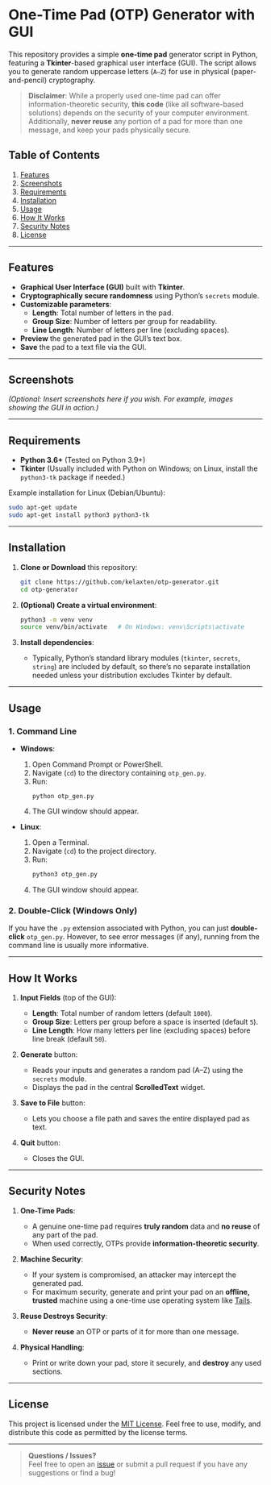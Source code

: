 # One-Time Pad (OTP) Generator with GUI

This repository provides a simple **one-time pad** generator script in Python, featuring a **Tkinter**-based graphical user interface (GUI). The script allows you to generate random uppercase letters (`A–Z`) for use in physical (paper-and-pencil) cryptography.

> **Disclaimer**: While a properly used one-time pad can offer information-theoretic security, **this code** (like all software-based solutions) depends on the security of your computer environment. Additionally, **never reuse** any portion of a pad for more than one message, and keep your pads physically secure.

## Table of Contents

1. [Features](#features)  
2. [Screenshots](#screenshots)  
3. [Requirements](#requirements)  
4. [Installation](#installation)  
5. [Usage](#usage)  
6. [How It Works](#how-it-works)  
7. [Security Notes](#security-notes)  
8. [License](#license)

---

## Features

- **Graphical User Interface (GUI)** built with **Tkinter**.
- **Cryptographically secure randomness** using Python’s `secrets` module.
- **Customizable parameters**:
  - **Length**: Total number of letters in the pad.
  - **Group Size**: Number of letters per group for readability.
  - **Line Length**: Number of letters per line (excluding spaces).
- **Preview** the generated pad in the GUI’s text box.
- **Save** the pad to a text file via the GUI.

---

## Screenshots

*(Optional: Insert screenshots here if you wish. For example, images showing the GUI in action.)*

---

## Requirements

- **Python 3.6+** (Tested on Python 3.9+)
- **Tkinter** (Usually included with Python on Windows; on Linux, install the `python3-tk` package if needed.)

Example installation for Linux (Debian/Ubuntu):
```bash
sudo apt-get update
sudo apt-get install python3 python3-tk
```

---

## Installation

1. **Clone or Download** this repository:
   ```bash
   git clone https://github.com/kelaxten/otp-generator.git
   cd otp-generator
   ```

2. **(Optional) Create a virtual environment**:
   ```bash
   python3 -m venv venv
   source venv/bin/activate   # On Windows: venv\Scripts\activate
   ```

3. **Install dependencies**:
   - Typically, Python’s standard library modules (`tkinter`, `secrets`, `string`) are included by default, so there’s no separate installation needed unless your distribution excludes Tkinter by default.

---

## Usage

### 1. Command Line

- **Windows**:
  1. Open Command Prompt or PowerShell.
  2. Navigate (`cd`) to the directory containing `otp_gen.py`.
  3. Run:  
     ```shell
     python otp_gen.py
     ```
  4. The GUI window should appear.

- **Linux**:
  1. Open a Terminal.
  2. Navigate (`cd`) to the project directory.
  3. Run:  
     ```bash
     python3 otp_gen.py
     ```
  4. The GUI window should appear.

### 2. Double-Click (Windows Only)

If you have the `.py` extension associated with Python, you can just **double-click** `otp_gen.py`. However, to see error messages (if any), running from the command line is usually more informative.

---

## How It Works

1. **Input Fields** (top of the GUI):  
   - **Length**: Total number of random letters (default `1000`).  
   - **Group Size**: Letters per group before a space is inserted (default `5`).  
   - **Line Length**: How many letters per line (excluding spaces) before line break (default `50`).

2. **Generate** button:  
   - Reads your inputs and generates a random pad (A–Z) using the `secrets` module.  
   - Displays the pad in the central **ScrolledText** widget.

3. **Save to File** button:  
   - Lets you choose a file path and saves the entire displayed pad as text.

4. **Quit** button:  
   - Closes the GUI.

---

## Security Notes

1. **One-Time Pads**:
   - A genuine one-time pad requires **truly random** data and **no reuse** of any part of the pad.  
   - When used correctly, OTPs provide **information-theoretic security**.

2. **Machine Security**:
   - If your system is compromised, an attacker may intercept the generated pad.  
   - For maximum security, generate and print your pad on an **offline, trusted** machine using a one-time use operating system like [Tails](https://tails.net/).

3. **Reuse Destroys Security**:
   - **Never reuse** an OTP or parts of it for more than one message.

4. **Physical Handling**:
   - Print or write down your pad, store it securely, and **destroy** any used sections.

---

## License

This project is licensed under the [MIT License](LICENSE). Feel free to use, modify, and distribute this code as permitted by the license terms.

---

> **Questions / Issues?**  
> Feel free to open an [issue](https://github.com/kelaxten/otp-generator/issues) or submit a pull request if you have any suggestions or find a bug!

